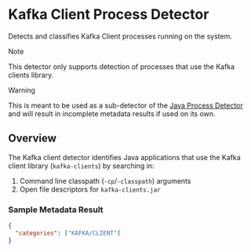 # Kafka Client Process Detector

Detects and classifies Kafka Client processes running on the system.

> [!NOTE]
> This detector only supports detection of processes that use the Kafka clients library.

> [!WARNING]
> This is meant to be used as a sub-detector of the [Java Process Detector](../java) and will result in incomplete metadata
> results if used on its own.

## Overview

The Kafka client detector identifies Java applications that use the Kafka client library (`kafka-clients`) by searching in:
1. Command line classpath (`-cp`/`-classpath`) arguments
2. Open file descriptors for `kafka-clients.jar`

### Sample Metadata Result
```json
{
  "categories": ["KAFKA/CLIENT"]
}
```
